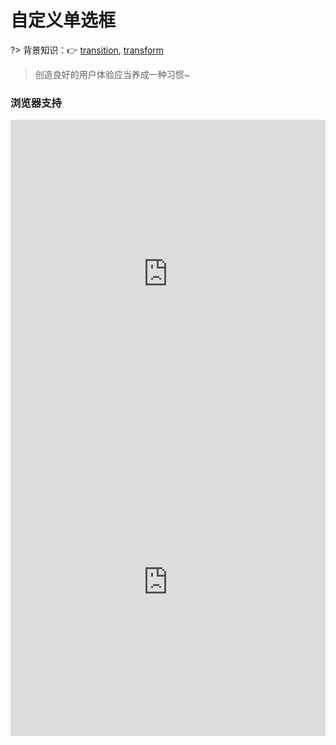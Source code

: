 # 自定义单选框

?> 背景知识：:point_right: [transition](https://developer.mozilla.org/zh-CN/docs/Web/CSS/transition), [transform](https://developer.mozilla.org/zh-CN/docs/Web/CSS/transform)

<vuep template="#custom-radio"></vuep>

<script v-pre type="text/x-template" id="custom-radio">
<style>
  main {
    width: 100%;
    padding: 60px 0;
    display: flex;
    justify-content: space-around;
    align-items: center;
    flex-wrap: wrap;
    user-select: none;
    font: 14px / 1 Helvetica, sans-serif;
  }
  input[type="radio"]{
    position: absolute;
    clip: rect(0, 0, 0, 0);
  }
  input[type="radio"] + label{
    cursor: pointer;
    position: relative;
    user-select: none;
  }
  input[type="radio"] + label:not(:nth-of-type(6)){
    margin-left: 3em;
  }
  input[type="radio"]:disabled + label{
    cursor: not-allowed;
    color: #999;
  }
  input[type="radio"] + label::before{
    content: "";
    display: inline-block;
    width: 10px; height: 10px;
    border-radius: 8px;
    vertical-align: -1px;
    margin-right: .2em;
    border: 1px solid #ccc;
    background-color: #fff;
    transition: border-color .2s ease-in-out, background-color .2s ease-in-out;
  }
  input[type="radio"]:not(:disabled) + label:hover::before{
    border-color: #ff8819;
  }
  input[type="radio"]:checked + label::before{
    border-color: #ff8819 !important;
    background-color: #ff8819;
  }
  input[type="radio"] + label::after{
    content: "";
    display: inline-block;
    width: 4px; height: 4px;
    background-color: #fff;
    border-radius: 4px;
    position: absolute;
    left: 4px; top: 50%;
    transform: translateY(-2px) scale(0);
    transition: transform .2s ease-in-out;
  }
  input[type="radio"]:checked + label::after{
    transform: translateY(-2px) scale(1);
    transition: transform .2s ease-in-out;
  }
  input[type="radio"]:disabled + label::before, input[type="radio"]:disabled.checked + label::before{
    background-color: #f2f2f2;
  }
  input[type="radio"]:disabled.checked + label::after{
    border-color: #ccc;
    background-color: #ccc;
    transform: translateY(-2px) scale(1);
  }
</style>
<template>
  <main>
    <input type="radio" id="radio0" name="radio">
    <label for="radio0">Vue</label>
    <input type="radio" id="radio1" name="radio" checked>
    <label for="radio1">React</label>
    <input type="radio" id="radio3" name="radio">
    <label for="radio3">Angular</label>
    <input type="radio" id="radio4" name="radio" disabled>
    <label for="radio4">禁用</label>
    <input type="radio" id="radio5" name="radio" disabled class="checked">
    <label for="radio5">选中禁用</label>
  </main>
</template>
<script>  
</script>
</script>

> 创造良好的用户体验应当养成一种习惯~

### 浏览器支持

<iframe src="https://caniuse.bitsofco.de/embed/index.html?feat=transforms2d&amp;periods=future_2,future_1,current,past_1,past_2,past_3&amp;accessible-colours=false" frameborder="0" width="100%" height="493px"></iframe>

<iframe src="https://caniuse.bitsofco.de/embed/index.html?feat=css-transitions&amp;periods=future_2,future_1,current,past_1,past_2,past_3&amp;accessible-colours=false" frameborder="0" width="100%" height="493px"></iframe>
